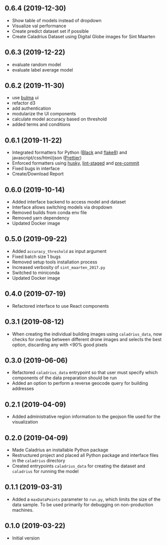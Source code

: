0.6.4 (2019-12-30)
------------------
- Show table of models instead of dropdown
- Visualize val performance
- Create predict dataset set if possible
- Create Caladrius Dataset using Digital Globe images for Sint Maarten

0.6.3 (2019-12-22)
------------------
- evaluate random model
- evaluate label average model

0.6.2 (2019-11-30)
------------------
- use [bulma](https://bulma.io/) ui
- refactor d3
- add authentication
- modularize the UI components
- calculate model accuracy based on threshold
- added terms and conditions

0.6.1 (2019-11-22)
------------------
- Integrated formatters for Python ([Black](https://black.readthedocs.io/en/stable/) and [flake8](https://gitlab.com/pycqa/flake8)) and javascript/css/html/json ([Prettier](https://prettier.io/))
- Enforced formatters using [husky](https://github.com/typicode/husky), [lint-staged](https://github.com/okonet/lint-staged) and [pre-commit](https://pre-commit.com/)
- Fixed bugs in interface
- Create/Download Report

0.6.0 (2019-10-14)
------------------
- Added interface backend to access model and dataset
- Interface allows switching models via dropdown
- Removed builds from conda env file
- Removed yarn dependency
- Updated Docker image

0.5.0 (2019-09-22)
------------------
- Added `accuracy_threshold` as input argument
- Fixed batch size 1 bugs
- Removed setup tools installation process
- Increased verbosity of `sint_maarten_2017.py`
- Switched to miniconda
- Updated Docker image

0.4.0 (2019-07-19)
------------------
- Refactored interface to use React components

0.3.1 (2019-08-12)
------------------
- When creating the individual building images using `caladrius_data`,
  now checks for overlap between different drone images and selects the
  best option, discarding any with <90% good pixels

0.3.0 (2019-06-06)
------------------
- Refactored `caladrius_data` entrypoint so that user must specify which
  components of the data preparation should be run
- Added an option to perform a reverse geocode query for building addresses

0.2.1 (2019-04-09)
------------------
- Added administrative region information to the geojson file used for the visualization

0.2.0 (2019-04-09)
------------------
- Made Caladrius an installable Python package
- Restructured project and placed all Python package and interface files
  in the `caladrius` directory
- Created entrypoints `caladrius_data` for creating the dataset
  and `caladrius` for running the model

0.1.1 (2019-03-31)
------------------
- Added a `maxDataPoints` parameter to `run.py`, which limits the size of the
  data sample. To be used primarily for debugging on non-production machines.

0.1.0 (2019-03-22)
------------------
- Initial version
